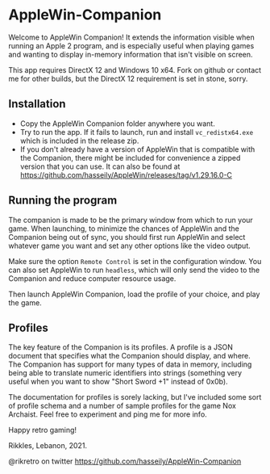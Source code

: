 # AppleWin-Companion

Welcome to AppleWin Companion!
It extends the information visible when running an Apple 2 program, and is especially useful when playing games and wanting to display in-memory information that isn't visible on screen.

This app requires DirectX 12 and Windows 10 x64.
Fork on github or contact me for other builds, but the DirectX 12 requirement is set in stone, sorry.

## Installation

- Copy the AppleWin Companion folder anywhere you want.
- Try to run the app. If it fails to launch, run and install `vc_redistx64.exe` which is included in the release zip.
- If you don't already have a version of AppleWin that is compatible with the Companion, there might be included for convenience a zipped version that you can use. It can also be found at https://github.com/hasseily/AppleWin/releases/tag/v1.29.16.0-C

## Running the program

The companion is made to be the primary window from which to run your game. When launching, to minimize the chances of AppleWin and the Companion being out of sync, you should first run AppleWin and select whatever game you want and set any other options like the video output.

Make sure the option `Remote Control` is set in the configuration window. You can also set AppleWin to run `headless`, which will only send the video to the Companion and reduce computer resource usage.

Then launch AppleWin Companion, load the profile of your choice, and play the game.

## Profiles

The key feature of the Companion is its profiles. A profile is a JSON document that specifies what the Companion should display, and where. The Companion has support for many types of data in memory, including being able to translate numeric identifiers into strings (something very useful when you want to show "Short Sword +1" instead of 0x0b).

The documentation for profiles is sorely lacking, but I've included some sort of profile schema and a number of sample profiles for the game Nox Archaist. Feel free to experiment and ping me for more info.

Happy retro gaming!

Rikkles, Lebanon, 2021.


@rikretro on twitter
https://github.com/hasseily/AppleWin-Companion
